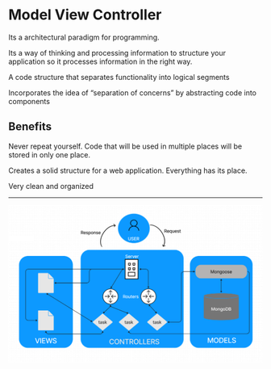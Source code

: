 # Model View Controller

Its a architectural paradigm for programming.

Its a way of thinking and processing information to structure your application so it processes information in the right way.

A code structure that separates functionality into logical segments

Incorporates the idea of “separation of concerns” by abstracting code into components

## Benefits

Never repeat yourself. Code that will be used in multiple places will be stored in only one place.

Creates a solid structure for a web application. Everything has its place.

Very clean and organized

<hr>

![alt text](MVCDiagram.png "Title")
